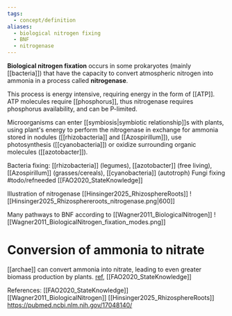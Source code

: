 ```yaml
---
tags:
  - concept/definition
aliases:
  - biological nitrogen fixing
  - BNF
  - nitrogenase
---
```

**Biological nitrogen fixation** occurs in some prokaryotes (mainly [[bacteria]]) that have the capacity to convert atmospheric nitrogen into ammonia in a process called **nitrogenase**.

This process is energy intensive, requiring energy in the form of [[ATP]]. ATP molecules require [[phosphorus]], thus nitrogenase requires phosphorus availability, and can be P-limited. 

Microorganisms can enter [[symbiosis|symbiotic relationship]]s with plants, using plant's energy to perform the nitrogenase in exchange for ammonia stored in nodules ([[rhizobacteria]] and [[Azospirillum]]), use photosynthesis ([[cyanobacteria]]) or oxidize surrounding organic molecules ([[azotobacter]]).

Bacteria fixing: [[rhizobacteria]] (legumes), [[azotobacter]] (free living), [[Azospirillum]] (grasses/cereals), [[cyanobacteria]] (autotroph)
Fungi fixing #todo/refneeded [[FAO2020_StateKnowledge]]

Illustration of nitrogenase [[Hinsinger2025_RhizosphereRoots]]
![[Hinsinger2025_Rhizosphereroots_nitrogenase.png|600]]

Many pathways to BNF according to [[Wagner2011_BiologicalNitrogen]]
![[Wagner2011_BiologicalNitrogen_fixation_modes.png]]

# Conversion of ammonia to nitrate
[[archae]] can convert ammonia into nitrate, leading to even greater biomass production by plants. [ref](https://pubmed.ncbi.nlm.nih.gov/17048140/), [[FAO2020_StateKnowledge]]

References:
[[FAO2020_StateKnowledge]]
[[Wagner2011_BiologicalNitrogen]]
[[Hinsinger2025_RhizosphereRoots]]
https://pubmed.ncbi.nlm.nih.gov/17048140/